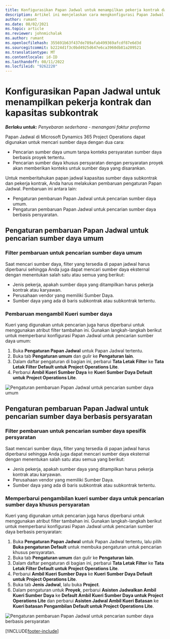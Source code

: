 ```yaml
---
title: Konfigurasikan Papan Jadwal untuk menampilkan pekerja kontrak dan kapasitas subkontrak
description: Artikel ini menjelaskan cara mengkonfigurasi Papan Jadwal di Microsoft Dynamics 365 Project Operations untuk menunjukkan kapasitas sumber daya yang dikurangi saat mengatur persyaratan sumber daya proyek.
author: rumant
ms.date: 08/02/2021
ms.topic: article
ms.reviewer: johnmichalak
ms.author: rumant
ms.openlocfilehash: 355691b63f437de789afab499369afcdf87e6d3d
ms.sourcegitcommit: b2224d1f3c0bd4925d647e6ca3960db81a209521
ms.translationtype: MT
ms.contentlocale: id-ID
ms.lasthandoff: 08/11/2022
ms.locfileid: "9262220"
---
```

# <a name="configure-schedule-board-to-show-contract-workers-and-subcontracted-capacity"></a>Konfigurasikan Papan Jadwal untuk menampilkan pekerja kontrak dan kapasitas subkontrak 

_**Berlaku untuk:** Penyebaran sederhana - menangani faktur proforma_

Papan Jadwal di Microsoft Dynamics 365 Project Operations dapat digunakan untuk mencari sumber daya dengan dua cara:

- Pencarian sumber daya umum tanpa konteks persyaratan sumber daya berbasis proyek tertentu.
- Pencarian sumber daya khusus persyaratan dengan persyaratan proyek akan memberikan konteks untuk sumber daya yang disarankan.

Untuk memberitahukan papan jadwal kapasitas sumber daya subkontrak dan pekerja kontrak, Anda harus melakukan pembaruan pengaturan Papan Jadwal. Pembaruan ini antara lain: 
- Pengaturan pembaruan Papan Jadwal untuk pencarian sumber daya umum.
- Pengaturan pembaruan Papan Jadwal untuk pencarian sumber daya berbasis persyaratan.

## <a name="update-schedule-board-settings-for-general-resource-search"></a>Pengaturan pembaruan Papan Jadwal untuk pencarian sumber daya umum
### <a name="update-filters-for-general-resource-search"></a>Filter pembaruan untuk pencarian sumber daya umum
Saat mencari sumber daya, filter yang tersedia di papan jadwal harus diperbarui sehingga Anda juga dapat mencari sumber daya eksternal dengan menentukan salah satu atau semua yang berikut:
  - Jenis pekerja, apakah sumber daya yang ditampilkan harus pekerja kontrak atau karyawan.
  - Perusahaan vendor yang memiliki Sumber Daya.
  - Sumber daya yang ada di baris subkontrak atau subkontrak tertentu.
    
### <a name="update-retrieve-resource-query"></a>Pembaruan mengambil Kueri sumber daya
Kueri yang digunakan untuk pencarian juga harus diperbarui untuk menggunakan atribut filter tambahan ini. Gunakan langkah-langkah berikut untuk memperbarui konfigurasi Papan Jadwal untuk pencarian sumber daya umum:  
1. Buka **Pengaturan Papan Jadwal** untuk Papan Jadwal tertentu.
2. Buka tab **Pengaturan umum** dan gulir ke **Pengaturan lain**.
3. Dalam daftar pengaturan di bagian ini, perbarui **Tata Letak Filter** ke **Tata Letak Filter Default untuk Project Operations Lite**.
4. Perbarui **Ambil Kueri Sumber Daya** ke **Kueri Sumber Daya Default untuk Project Operations Lite**.

![Pengaturan pembaruan Papan Jadwal untuk pencarian sumber daya umum](../media/BoardSettings.png)  

## <a name="update-schedule-board-settings-for-requirementbased-resource-search"></a>Pengaturan pembaruan Papan Jadwal untuk pencarian sumber daya berbasis persyaratan
### <a name="update-filters-for-requirement-specific-resource-search"></a>Filter pembaruan untuk pencarian sumber daya spesifik persyaratan 
Saat mencari sumber daya, filter yang tersedia di papan jadwal harus diperbarui sehingga Anda juga dapat mencari sumber daya eksternal dengan menentukan salah satu atau semua yang berikut:
 - Jenis pekerja, apakah sumber daya yang ditampilkan harus pekerja kontrak atau karyawan.
 - Perusahaan vendor yang memiliki Sumber Daya.
 - Sumber daya yang ada di baris subkontrak atau subkontrak tertentu.

### <a name="update-retrieve-resource-query-for-requirement-specific-resource-search"></a>Memperbarui pengambilan kueri sumber daya untuk pencarian sumber daya khusus persyaratan 
Kueri yang digunakan untuk pencarian juga harus diperbarui untuk menggunakan atribut filter tambahan ini. Gunakan langkah-langkah berikut untuk memperbarui konfigurasi Papan Jadwal untuk pencarian sumber daya berbasis persyaratan:

1. Buka **Pengaturan Papan Jadwal** untuk Papan Jadwal tertentu, lalu pilih **Buka pengaturan Default** untuk membuka pengaturan untuk pencarian khusus persyaratan.
2. Buka tab **Pengaturan umum** dan gulir ke **Pengaturan lain**.
3. Dalam daftar pengaturan di bagian ini, perbarui **Tata Letak Filter** ke **Tata Letak Filter Default untuk Project Operations Lite**.
4. Perbarui **Ambil Kueri Sumber Daya** ke **Kueri Sumber Daya Default untuk Project Operations Lite**.
5. Buka tab **Jenis Jadwal**, lalu buka **Project**.
6. Dalam pengaturan untuk **Proyek**, perbarui **Asisten Jadwalkan Ambil Kueri Sumber Daya** ke **Default Ambil Kueri Sumber Daya untuk Project Operations Lite** dan perbarui **Asisten Jadwal Ambil Kueri Batasan** ke **Kueri batasan Pengambilan Default untuk Project Operations Lite**.

![Pengaturan pembaruan Papan Jadwal untuk pencarian sumber daya berbasis persyaratan](../media/SASettings.png)  

[!INCLUDE[footer-include](../../includes/footer-banner.md)]
